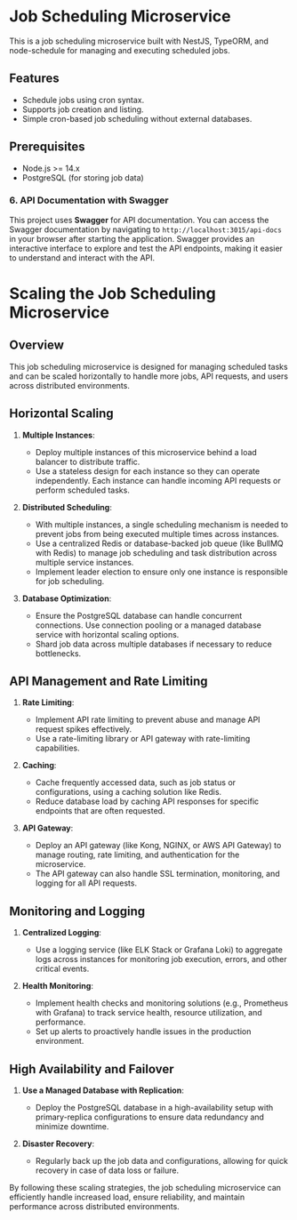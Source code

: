 # Job Scheduling Microservice

This is a job scheduling microservice built with NestJS, TypeORM, and node-schedule for managing and executing scheduled jobs.

## Features
- Schedule jobs using cron syntax.
- Supports job creation and listing.
- Simple cron-based job scheduling without external databases.

## Prerequisites
- Node.js >= 14.x
- PostgreSQL (for storing job data)

### 6\. API Documentation with Swagger

This project uses **Swagger** for API documentation. You can access the Swagger documentation by navigating to `http://localhost:3015/api-docs` in your browser after starting the application.
Swagger provides an interactive interface to explore and test the API endpoints, making it easier to understand and interact with the API.

# Scaling the Job Scheduling Microservice

## Overview
This job scheduling microservice is designed for managing scheduled tasks and can be scaled horizontally to handle more jobs, API requests, and users across distributed environments.

## Horizontal Scaling
1. **Multiple Instances**:
   - Deploy multiple instances of this microservice behind a load balancer to distribute traffic.
   - Use a stateless design for each instance so they can operate independently. Each instance can handle incoming API requests or perform scheduled tasks.

2. **Distributed Scheduling**:
   - With multiple instances, a single scheduling mechanism is needed to prevent jobs from being executed multiple times across instances.
   - Use a centralized Redis or database-backed job queue (like BullMQ with Redis) to manage job scheduling and task distribution across multiple service instances.
   - Implement leader election to ensure only one instance is responsible for job scheduling.

3. **Database Optimization**:
   - Ensure the PostgreSQL database can handle concurrent connections. Use connection pooling or a managed database service with horizontal scaling options.
   - Shard job data across multiple databases if necessary to reduce bottlenecks.

## API Management and Rate Limiting
1. **Rate Limiting**:
   - Implement API rate limiting to prevent abuse and manage API request spikes effectively.
   - Use a rate-limiting library or API gateway with rate-limiting capabilities.

2. **Caching**:
   - Cache frequently accessed data, such as job status or configurations, using a caching solution like Redis.
   - Reduce database load by caching API responses for specific endpoints that are often requested.

3. **API Gateway**:
   - Deploy an API gateway (like Kong, NGINX, or AWS API Gateway) to manage routing, rate limiting, and authentication for the microservice.
   - The API gateway can also handle SSL termination, monitoring, and logging for all API requests.

## Monitoring and Logging
1. **Centralized Logging**:
   - Use a logging service (like ELK Stack or Grafana Loki) to aggregate logs across instances for monitoring job execution, errors, and other critical events.

2. **Health Monitoring**:
   - Implement health checks and monitoring solutions (e.g., Prometheus with Grafana) to track service health, resource utilization, and performance.
   - Set up alerts to proactively handle issues in the production environment.

## High Availability and Failover
1. **Use a Managed Database with Replication**:
   - Deploy the PostgreSQL database in a high-availability setup with primary-replica configurations to ensure data redundancy and minimize downtime.

2. **Disaster Recovery**:
   - Regularly back up the job data and configurations, allowing for quick recovery in case of data loss or failure.

By following these scaling strategies, the job scheduling microservice can efficiently handle increased load, ensure reliability, and maintain performance across distributed environments.
